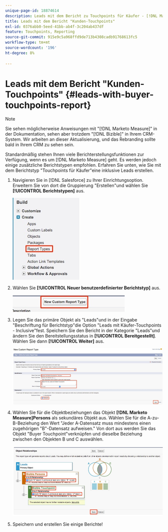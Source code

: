 ```yaml
---
unique-page-id: 18874614
description: Leads mit dem Bericht zu Touchpoints für Käufer - [!DNL Marketo Measure]
title: Leads mit dem Bericht "Kunden-Touchpoints"
exl-id: 0376abb0-5eed-41bb-ab4f-3c204ab437df
feature: Touchpoints, Reporting
source-git-commit: 915e9c5a968ffd9de713b4308cadb91768613fc5
workflow-type: tm+mt
source-wordcount: '196'
ht-degree: 8%

---
```


# Leads mit dem Bericht &quot;Kunden-Touchpoints&quot; {#leads-with-buyer-touchpoints-report}

>[!NOTE]
>
>Sie sehen möglicherweise Anweisungen mit &quot;[!DNL Marketo Measure]&quot; in der Dokumentation, sehen aber trotzdem &quot;[!DNL Bizible]&quot; in Ihrem CRM-System. Wir arbeiten an dieser Aktualisierung, und das Rebranding sollte bald in Ihrem CRM zu sehen sein.

Standardmäßig stehen Ihnen viele Berichterstellungsfunktionen zur Verfügung, wenn es um [!DNL Marketo Measure] geht. Es werden jedoch einige zusätzliche Berichtstypen empfohlen. Erfahren Sie unten, wie Sie mit dem Berichtstyp &quot;Touchpoints für Käufer&quot;eine inklusive Leads erstellen.

1. Navigieren Sie in [!DNL Salesforce] zu Ihrer Einrichtungsoption. Erweitern Sie von dort die Gruppierung &quot;Erstellen&quot;und wählen Sie **[!UICONTROL Berichtstypen]** aus.

   ![](assets/1.jpg)

1. Wählen Sie **[!UICONTROL Neuer benutzerdefinierter Berichtstyp]** aus.

   ![](assets/2.jpg)

1. Legen Sie das primäre Objekt als &quot;Leads&quot;und in der Eingabe &quot;Beschriftung für Berichtstyp&quot;die Option &quot;Leads mit Käufer-Touchpoints - Inclusive&quot;fest. Speichern Sie den Bericht in der Kategorie &quot;Leads&quot;und ändern Sie den Bereitstellungsstatus in **[!UICONTROL Bereitgestellt]**. Wählen Sie dann **[!UICONTROL Weiter]** aus.

   ![](assets/3.jpg)

1. Wählen Sie für die Objektbeziehungen das Objekt **[!DNL Marketo Measure]Persons** als sekundäres Objekt aus. Wählen Sie für die A-zu-B-Beziehung den Wert &quot;Jeder A-Datensatz muss mindestens einen zugehörigen &quot;B&quot;-Datensatz aufweisen.&quot; Von dort aus werden Sie das Objekt &quot;Buyer Touchpoint&quot;verknüpfen und dieselbe Beziehung zwischen den Objekten B und C auswählen.

   ![](assets/4.jpg)

1. Speichern und erstellen Sie einige Berichte!

